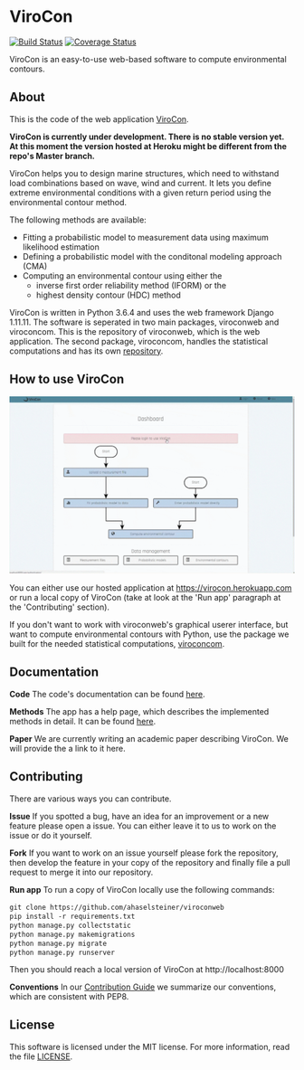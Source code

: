 # ViroCon

[![Build Status](https://travis-ci.org/ahaselsteiner/viroconweb.svg?branch=master)](https://travis-ci.org/ahaselsteiner/viroconweb)
[![Coverage Status](https://coveralls.io/repos/github/ahaselsteiner/viroconweb/badge.svg?branch=master&service=github)](https://coveralls.io/github/ahaselsteiner/viroconweb?branch=master)

ViroCon is an easy-to-use web-based software to compute environmental contours.

## About

This is the code of the web application
[ViroCon](https://virocon.herokuapp.com).

**ViroCon is currently under development. There is no stable version yet. At
this moment the version hosted at Heroku might be different from the repo's
Master branch.**

ViroCon helps you to design marine structures, which need to withstand load
combinations based on wave, wind and current. It lets you define extreme
environmental conditions with a given return period using the environmental
contour method.

The following methods are available:
* Fitting a probabilistic model to measurement data using maximum likelihood
estimation
* Defining a probabilistic model with the conditonal modeling approach (CMA)
* Computing an environmental contour using either the
  * inverse first order reliability method (IFORM) or the
  * highest density contour (HDC) method

ViroCon is written in Python 3.6.4 and uses the web framework Django 1.11.11.
 The software is seperated in two main packages, viroconweb and viroconcom.
 This is the repository of viroconweb, which is the web application.
 The second package, viroconcom, handles the statistical computations and
 has its own [repository](https://github.com/ahaselsteiner/viroconcom).

## How to use ViroCon

![Usage of viroconweb](static/images/calculating_a_contour_with_viroconweb.gif)

You can either use our hosted application at https://virocon.herokuapp.com or
run a local copy of ViroCon (take at look at the 'Run app' paragraph at the
'Contributing' section).

If you don't want to work with viroconweb's graphical userer interface, but
want to compute environmental contours with Python, use the package we
built for the needed statistical computations,
[viroconcom](https://github.com/ahaselsteiner/viroconcom).

## Documentation
**Code** The code's documentation can be found
[here](https://ahaselsteiner.github.io/viroconweb/).

**Methods** The app has a help page, which describes the implemented methods in
detail. It can be found
[here](https://virocon.herokuapp.com/info/help).

**Paper** We are currently writing an academic paper describing ViroCon. We will
provide the a link to it here.

## Contributing
There are various ways you can contribute.

**Issue** If you spotted a bug, have an idea for an improvement or a new
 feature please open a issue. You can either leave it to us to work on the
 issue or do it yourself.

**Fork** If you want to work on an issue yourself please fork the repository,
then develop the feature in your copy of the repository and finally
file a pull request to merge it into our repository.

**Run app** To run a copy of ViroCon locally use the following
commands:
```
git clone https://github.com/ahaselsteiner/viroconweb
pip install -r requirements.txt
python manage.py collectstatic
python manage.py makemigrations
python manage.py migrate
python manage.py runserver
```
Then you should reach a local version of ViroCon at http://localhost:8000

**Conventions** In our [Contribution Guide](https://ahaselsteiner.github.io/viroconweb/styleguide.html)
we summarize our conventions, which are consistent with PEP8.

## License
This software is licensed under the MIT license. For more information, read the
file [LICENSE](https://github.com/ahaselsteiner/viroconweb/blob/master/LICENSE).